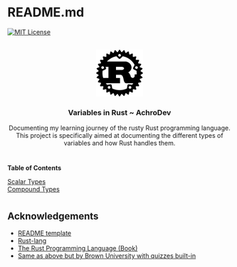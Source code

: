 <a name="readme-top"></a>
# README.md

[![MIT License][license-shield]][license-url]

<!-- PROJECT LOGO -->
<br />
<div align="center">
  <a href="https://github.com/AchroDev/variables">
    <img src ="images/rust.png" alt="Logo">
  </a>
<h3 align="center"> Variables in Rust ~ AchroDev </h3>

  <p align="center">
    Documenting my learning journey of the rusty Rust programming language. This project is specifically aimed at documenting the different types of variables and how Rust handles them.
    <br />
  </p>
</div>

# 

**Table of Contents**

[Scalar Types](/src/scalar_types/README.md)  
[Compound Types](/src/compound_types/README.md)

#

<!-- ACKNOWLEDGEMENTS -->
## Acknowledgements
* [README template](https://github.com/othneildrew/Best-README-Template)
* [Rust-lang](https://www.rust-lang.org/)
* [The Rust Programming Language (Book)](https://doc.rust-lang.org/stable/book/)
* [Same as above but by Brown University with quizzes built-in](https://rust-book.cs.brown.edu/)

<!-- MARKDOWN LINKS & IMAGES -->
<!-- https://www.markdownguide.org/basic-syntax/#reference-style-links -->
[license-shield]: https://img.shields.io/github/license/AchroDev/AchroDev.svg?style=for-the-badge
[license-url]: https://github.com/AchroDev/voidConfig/blob/main/LICENSE.txt